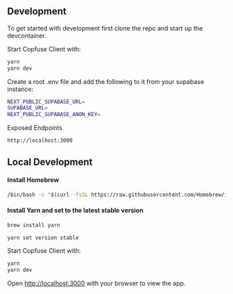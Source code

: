 ## Development

To get started with development first clone the repo and start up the
devcontainer.

Start Copfuse Client with:

```bash
yarn
yarn dev
```

Create a root .env file and add the following to it from your supabase instance:

```bash
NEXT_PUBLIC_SUPABASE_URL=
SUPABASE_URL=
NEXT_PUBLIC_SUPABASE_ANON_KEY=

```

Exposed Endpoints

```bash
http://localhost:3000

```

## Local Development

#### Install Homebrew

```bash
/bin/bash -c "$(curl -fsSL https://raw.githubusercontent.com/Homebrew/install/HEAD/install.sh)"
```

#### Install Yarn and set to the latest stable version

```bash
brew install yarn

yarn set version stable
```

Start Copfuse Client with:

```bash
yarn
yarn dev
```

Open [http://localhost:3000](http://localhost:3000) with your browser to view
the app.
